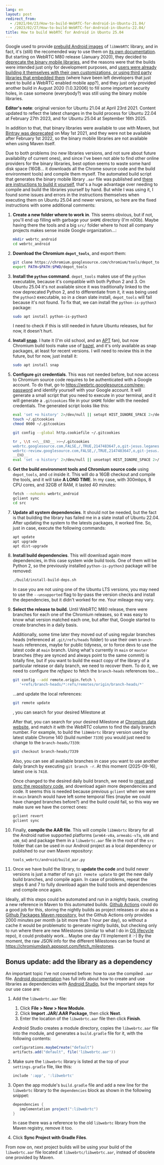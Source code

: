 ```yaml
---
lang: en
layout: post
redirect_from:
  - /2021/04/23/How-to-build-WebRTC-for-Android-in-Ubuntu-21.04/
  - /2023/02/27/How-to-build-WebRTC-for-Android-in-Ubuntu-22.04/
title: How to build WebRTC for Android in Ubuntu 25.04
---
```


Google used to provide
[prebuild Android images](https://bintray.com/google/webrtc/google-webrtc) of
`libWebRTC` library, and in fact, it's (still) the recomended way to use them on
[its own documentation](https://webrtc.github.io/webrtc-org/native-code/android/#prebuilt-libraries).
But starting on WebRTC M80 release (January 2020), they decided to
[deprecate the binary mobile libraries](https://groups.google.com/g/discuss-webrtc/c/Ozvbd0p7Q1Y/m/M4WN2cRKCwAJ),
and the reasons were that the builds were intended just only for development
purposes, and
[users were already building it themselves with their own customizations, or using third party libraries that embedded them](https://bloggeek.me/how-to-pick-the-right-webrtc-mobile-sdk-build-for-your-application/)
(where have been left developers that just want to build a WebRTC enabled mobile
app?), and they just only provided another build in August 2020 (1.0.32006) to
fill some important security holes, in case someone (everybody?) was still using
the binary mobile libraries.

**Editor's note**: original version for Ubuntu 21.04 at April 23rd 2021. Content
updated to reflect the latest changes in the build process for Ubuntu 22.04 at
February 27th 2023, and for Ubuntu 25.04 at September 16th 2025.

In addition to that, that binary libraries were available to use with Maven, but
[Bintray was deprecated](https://jfrog.com/blog/into-the-sunset-bintray-jcenter-gocenter-and-chartcenter/)
on May 1st 2021, and they were not be available after February 1st 2022, so the
binary mobile libraries are not available when using Maven itself.

Due to both problems (no new libraries versions, and not sure about future
availability  of current ones), and since I've been not able to find other
online providers for the binary libraries, best option seems to waste some hard
disk space (16GB... it downloads all the Chrome source code and the build
environment tools) and compile them myself. The automated build script that
generates the binary mobile library `.aar` file was published and
[there are instructions to build it yourself](https://medium.com/@abdularis/how-to-compile-native-webrtc-from-source-for-android-d0bac8e4c933),
that's a huge advantage over needing to compile and build the libraries yourself
by hand. But while I was using it, I found some issues and errors in the
instructions themselves when executing them on Ubuntu 25.04 and newer versions,
so here are the fixed instructions with some additional comments:

1. **Create a new folder where to work in**. This seems obvious, but if not,
   you'll end up filling with garbage your `$HOME` directory (I'm n00b). Maybe
   having there the tools and a big `src/` folder where to host all company
   projects makes sense inside Google organization...:

   ```sh
   mkdir webrtc_android
   cd webrtc_android
   ```

2. **Download the Chromium `depot_tools`**, and export them:

   ```sh
   git clone https://chromium.googlesource.com/chromium/tools/depot_tools.git
   export PATH=$PATH:$PWD/depot_tools
   ```

3. **Install the `python` command**. `depot_tools` makes use of the `python`
   executable, because it's compatible with both Python 2 and 3. On Ubuntu
   25.04 it's not available since it was traditionally linked to the now
   deprecated Python 2, and to differentiate from it, it was being used the
   `python3` executable, so in a clean slate install, `depot_tools` will fail
   because it's not found. To fix that, we can install the `python-is-python3`
   package:

   ```sh
   sudo apt install python-is-python3
   ```

   I need to check if this is still needed in future Ubuntu releases, but for
   now, it doesn't hurt.

4. **Install [snap](https://snapcraft.io/)**. I hate it (I'm old school, and an
   [APT](https://en.wikipedia.org/wiki/APT_(software)) fan), but now Chromium
   build tools make use of [bazel](https://bazel.build/), and it's only
   available as snap packages, at least for recent versions. I will need to
   review this in the future, but for now, just install it:

   ```sh
   sudo apt install snap
   ```

5. **Configure `git` credentials**. This was not needed before, but now access
   to Chromium source code requires to be authenticated with a Google account.
   To do that, go to <https://webrtc.googlesource.com/new-password> and identify
   yourself with your Google account. It will generate a small script that you
   need to execute in your terminal, and it will generate a `.gitcookies` file
   in your `$HOME` folder with the needed credentials. The generated script
   looks like this:

   ```sh
   eval 'set +o history' 2>/dev/null || setopt HIST_IGNORE_SPACE 2>/dev/null
   touch ~/.gitcookies
   chmod 0600 ~/.gitcookies

   git config --global http.cookiefile ~/.gitcookies

   tr , \\t <<\__END__ >>~/.gitcookies
   webrtc.googlesource.com,FALSE,/,TRUE,2147483647,o,git-jesus.leganes.combarro.gmail.com=1//<long-string-with-access-token>
   webrtc-review.googlesource.com,FALSE,/,TRUE,2147483647,o,git-jesus.leganes.combarro.gmail.com=1//<long-string-with-access-token>
   __END__
   eval 'set -o history' 2>/dev/null || unsetopt HIST_IGNORE_SPACE 2>/dev/null
   ```

6. **Get the build environment tools and Chromium source code** using
   `depot_tools`, and `cd` inside it. This will do a 16GB checkout and compile
   the tools, and it will take **A LONG TIME**. In my case, with 300mbps, 8 CPU
   cores, and 32GB of RAM, it lasted 40 minutes:

   ```sh
   fetch --nohooks webrtc_android
   gclient sync
   cd src
   ```

7. **Update all system dependencies**. It should not be needed, but the fact is
   that building the library has failed me in a slate install of Ubuntu 22.04.
   After updating the system to the latests packages, it worked fine. So, just
   in case, execute the following commands:

   ```sh
   apt update
   apt upgrade
   apt dist-upgrade
   ```

8. **Install build dependencies**. This will download again more dependencies,
   in this case system wide build tools. One of them will be Python 2, so the
   previously installed `python-is-python3` package will be removed:

   ```sh
   ./build/install-build-deps.sh
   ```

   In case you are not using one of the Ubuntu LTS versions, you may need to
   use the `--unsupported` flag to by-pass the version checks and install the
   dependencies, but it didn't worked for me. Your mileage may vary.

9. **Select the release to build**. Until WebRTC M80 release, there were
   branches for each one of the Chromium releases, so it was easy to know what
   version matched each one, but after that, Google started to create branches
   in a daily basis.

   Additionally, some time later they moved out of using regular branches heads
   (referenced at `.git/refs/heads` folder) to use their own `branch-heads`
   references, maybe for public tidyness, or to force devs to use the latest
   code at `main` branch. Using what's currently in `main` or `master` branches
   (they are synced and always point to the same commit) is totally fine, but if
   you want to build the exact copy of the library of a particular release or
   daily branch, we need to recover them. To do it, we need to configure the
   *refspec* to fetch the `branch-heads` references too...

   ```sh
   git config --add remote.origin.fetch \
      '+refs/branch-heads/*:refs/remotes/origin/branch-heads/*'
   ```

   ...and update the local references:

   ```sh
   git remote update
   ```

   , you can search for your desired Milestone at

   After that, you can search for your desired Milestone at
   [Chromium data website](https://chromiumdash.appspot.com/branches), and match
   it with the *WebRTC* column to find the daily branch number. For example, to
   build the `libWebrtc` library version used by latest stable Chrome 140 (build
   number `7339`) you would just need to change to the `branch-heads/7339`:

   ```sh
   git checkout branch-heads/7339
   ```

   Also, you can see all available branches in case you want to use another
   daily branch by executing `git branch -r`. At this moment (2025-09-16),
   latest one is `7418`.

   Once changed to the desired daily build branch, we need to
   [reset and sync the repository code](https://stackoverflow.com/a/61321315/586382),
   and download again more dependencies and code. It seems this is needed
   because previous `gclient` when we were in `main` branch would have left some
   temporal files (maybe we could have changed branches before?) and the build
   could fail, so this way we make sure we have the correct ones:

   ```sh
   gclient revert
   gclient sync
   ```

10. Finally, **compile the AAR file**. This will compile `libWebrtc` library for
    all the Android native supported platforms (`arm64-v8a`, `armeabi-v7a`,
    `x86` and `x86_64`) and package them in a `libwebrtc.aar` file in the root
    of the `src` folder that can be used in our Android project as a local
    dependency or published to our own Maven repository:

    ```sh
    tools_webrtc/android/build_aar.py
    ```

11. Once we have build the library, to **update the code** and build newer
    versions is just a matter of run `git remote update` to get the new daily
    build branches, and compile again. In case of problems, repeat the steps 6
    and 7 to fully download again the build tools and dependencies and compile
    once again.

Ideally, all this steps could be automated and run in a nightly basis, creating
a new reference in Maven to this automated builds.
[Github Actions](https://github.com/features/actions) could do a good job for
this, storing the nightly builds as project releases or also as a
[Github Packages Maven repository](https://github.com/features/packages), but
the Github Actions only provides 2000 minutes per month (a bit more than 1 hour
per day), so without a cache it would be problematic to generate nightly builds,
but checking only to run where there are new Milestones (similar to what I do in
[OS lifecycle](https://github.com/projectlint/OS-lifecycle) repo), it could
probably work... Maybe one day I'll implement it :-) By the moment, the raw JSON
info for the different Milestones can be found at
<https://chromiumdash.appspot.com/fetch_milestones>.

## Bonus update: add the library as a dependency

An important topic I've not covered before: how to use the compiled `.aar` file.
[Android documentation](https://developer.android.com/studio/projects/android-library#AddDependency)
has full info about how to create and use libraries as dependencies with
[Android Studio](https://developer.android.com/studio), but the important steps
for our use case are:

1. Add the `libwebrtc.aar` file:

   1. Click **File > New > New Module**.
   2. Click **Import .JAR/.AAR Package**, then click **Next**.
   3. Enter the location of the `libwebrtc.aar` file then click **Finish**.

   Android Studio creates a module directory, copies the `libwebrtc.aar` file
   into the module, and generates a `build.gradle` file for it, with the
   following contents:

   ```gradle
   configurations.maybeCreate("default")
   artifacts.add("default", file('libwebrtc.aar'))
   ```

2. Make sure the `libwebrtc` library is listed at the top of your
   `settings.gradle` file, like this:

   ```gradle
   include ':app', ':libwebrtc'
   ```

3. Open the app module's `build.gradle` file and add a new line for the
   `libwebrtc` library to the `dependencies` block as shown in the following
   snippet:

   ```gradle
   dependencies {
      implementation project(":libwebrtc")
   }
   ```

   In case there was a reference to the old `libwebrtc` library from the Maven
   registry, remove it too.

4. Click **Sync Project with Gradle Files**.

From now on, next project builds will be using your build of the `libwebrtc.aar`
file located at `libwebrtc/libwebrtc.aar`, instead of obsolete one provided by
Maven.
